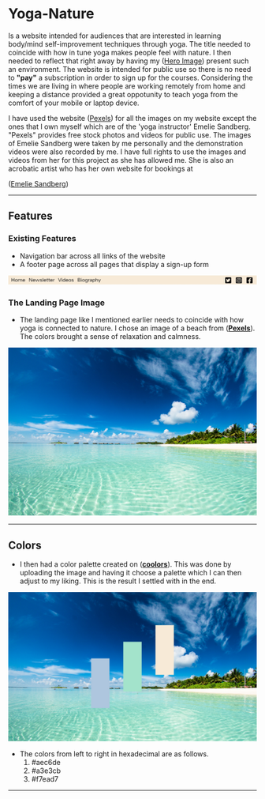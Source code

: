 # Yoga-Nature
Is a website intended for audiences that are interested in learning body/mind self-improvement techniques through yoga. The title needed to coincide with how in tune yoga makes people feel with nature. I then needed to reflect that right away by having my ([Hero Image](https://www.pexels.com/photo/photo-of-blue-sea-1430677/)) present such an environment. The website is intended for public use so there is no need to **"pay"** a subscription in order to sign up for the courses. Considering the times we are living in where people are working remotely from home and keeping a distance provided a great oppotunity to teach yoga from the comfort of your mobile or laptop device. 



I have used the website ([Pexels](https://www.pexels.com/)) for all the images on my website except the ones that I own myself which are of the 'yoga instructor' Emelie Sandberg. "Pexels" provides free stock photos and videos for public use. The images of Emelie Sandberg were taken by me personally and the demonstration videos were also recorded by me. I have full rights to use the images and videos from her for this project as she has allowed me. She is also an acrobatic artist who has her own website for bookings at 

([Emelie Sandberg](https://www.emeliesandberg.se/))

---

## Features

### Existing Features

* Navigation bar across all links of the website
* A footer page across all pages that display a sign-up form

![](docs/nav-bar.jpg)

### The Landing Page Image 

* The landing page like I mentioned earlier needs to coincide with how yoga is connected to nature. I chose an image of a beach from (**[Pexels](https://www.pexels.com/photo/photo-of-blue-sea-1430677/)**). The colors brought a sense of relaxation and calmness. 

![](docs/hero-beach-image.jpg)

---

## Colors

* I then had a color palette created on (**[coolors](https://coolors.co/)**). This was done by uploading the image and having it choose a palette which I can then adjust to my liking. This is the result I settled with in the end.

![](docs/collage.png)

* The colors from left to right in hexadecimal are as follows. 
    1. #aec6de
    2. #a3e3cb
    3. #f7ead7

---











